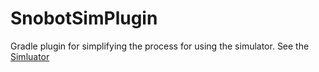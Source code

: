 # SnobotSimPlugin

Gradle plugin for simplifying the process for using the simulator. See the [Simluator](https://github.com/pjreiniger/SnobotSim)
